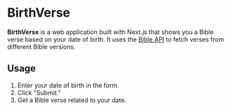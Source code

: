 # BirthVerse

**BirthVerse** is a web application built with Next.js that shows you a Bible verse based on your date of birth. It uses the [Bible API](https://github.com/wldeh/bible-api) to fetch verses from different Bible versions.

## Usage

1. Enter your date of birth in the form.
2. Click "Submit."
3. Get a Bible verse related to your date.
